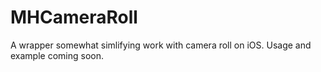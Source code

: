 MHCameraRoll
============

A wrapper somewhat simlifying work with camera roll on iOS. Usage and example coming soon.
